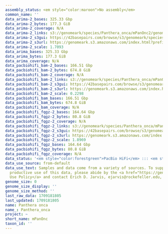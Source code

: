 ```yaml
---
assembly_status: <em style="color:maroon">No assembly</em>
common_name: ''
data_arima-2_bases: 325.33 Gbp
data_arima-2_bytes: 177.3 GiB
data_arima-2_coverage: N/A
data_arima-2_links: s3://genomeark/species/Panthera_onca/mPanOnc2/genomic_data/arima/<br>
data_arima-2_s3gui: https://42basepairs.com/browse/s3/genomeark/species/Panthera_onca/mPanOnc2/genomic_data/arima/
data_arima-2_s3url: https://genomeark.s3.amazonaws.com/index.html?prefix=species/Panthera_onca/mPanOnc2/genomic_data/arima/
data_arima-2_scale: 1.7093
data_arima_bases: 325.33 Gbp
data_arima_bytes: 177.3 GiB
data_arima_coverage: N/A
data_pacbiohifi_bam-2_bases: 166.51 Gbp
data_pacbiohifi_bam-2_bytes: 674.8 GiB
data_pacbiohifi_bam-2_coverage: N/A
data_pacbiohifi_bam-2_links: s3://genomeark/species/Panthera_onca/mPanOnc2/genomic_data/pacbio_hifi/<br>
data_pacbiohifi_bam-2_s3gui: https://42basepairs.com/browse/s3/genomeark/species/Panthera_onca/mPanOnc2/genomic_data/pacbio_hifi/
data_pacbiohifi_bam-2_s3url: https://genomeark.s3.amazonaws.com/index.html?prefix=species/Panthera_onca/mPanOnc2/genomic_data/pacbio_hifi/
data_pacbiohifi_bam-2_scale: 0.2298
data_pacbiohifi_bam_bases: 166.51 Gbp
data_pacbiohifi_bam_bytes: 674.8 GiB
data_pacbiohifi_bam_coverage: N/A
data_pacbiohifi_fqgz-2_bases: 164.64 Gbp
data_pacbiohifi_fqgz-2_bytes: 80.8 GiB
data_pacbiohifi_fqgz-2_coverage: N/A
data_pacbiohifi_fqgz-2_links: s3://genomeark/species/Panthera_onca/mPanOnc2/genomic_data/pacbio_hifi/<br>
data_pacbiohifi_fqgz-2_s3gui: https://42basepairs.com/browse/s3/genomeark/species/Panthera_onca/mPanOnc2/genomic_data/pacbio_hifi/
data_pacbiohifi_fqgz-2_s3url: https://genomeark.s3.amazonaws.com/index.html?prefix=species/Panthera_onca/mPanOnc2/genomic_data/pacbio_hifi/
data_pacbiohifi_fqgz-2_scale: 1.8969
data_pacbiohifi_fqgz_bases: 164.64 Gbp
data_pacbiohifi_fqgz_bytes: 80.8 GiB
data_pacbiohifi_fqgz_coverage: N/A
data_status: '<em style="color:forestgreen">PacBio HiFi</em> ::: <em style="color:forestgreen">Arima</em>'
data_use_source: from-default
data_use_text: Samples and data come from a variety of sources. To support fair and
  productive use of this data, please abide by the <a href="https://genome10k.soe.ucsc.edu/data-use-policies/">Data
  Use Policy</a> and contact Erich D. Jarvis, ejarvis@rockefeller.edu, with any questions.
genome_size: 0
genome_size_display: ''
genome_size_method: ''
last_raw_data: 1709181805
last_updated: 1709181805
name: Panthera onca
name_: Panthera_onca
project: ~
short_name: mPanOnc
taxon_id: ''
---
```

